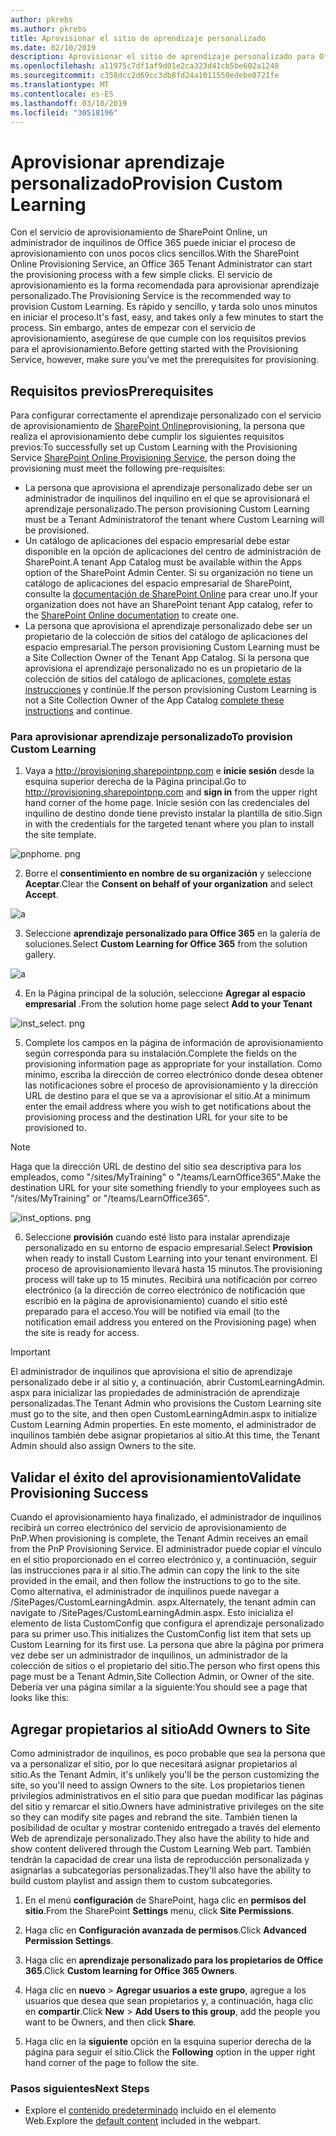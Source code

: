 ```yaml
---
author: pkrebs
ms.author: pkrebs
title: Aprovisionar el sitio de aprendizaje personalizado
ms.date: 02/10/2019
description: Aprovisionar el sitio de aprendizaje personalizado para Office 365 a través del motor de aprovisionamiento de SharePoint
ms.openlocfilehash: a11975c7df1af9d01e2ca323d41cb5be602a1248
ms.sourcegitcommit: c358dcc2d69cc3db8fd24a1011550edebe0721fe
ms.translationtype: MT
ms.contentlocale: es-ES
ms.lasthandoff: 03/10/2019
ms.locfileid: "30518196"
---
```

# <a name="provision-custom-learning"></a><span data-ttu-id="5ef69-103">Aprovisionar aprendizaje personalizado</span><span class="sxs-lookup"><span data-stu-id="5ef69-103">Provision Custom Learning</span></span>

<span data-ttu-id="5ef69-104">Con el servicio de aprovisionamiento de SharePoint Online, un administrador de inquilinos de Office 365 puede iniciar el proceso de aprovisionamiento con unos pocos clics sencillos.</span><span class="sxs-lookup"><span data-stu-id="5ef69-104">With the SharePoint Online Provisioning Service, an Office 365 Tenant Administrator can start the provisioning process with a few simple clicks.</span></span> <span data-ttu-id="5ef69-105">El servicio de aprovisionamiento es la forma recomendada para aprovisionar aprendizaje personalizado.</span><span class="sxs-lookup"><span data-stu-id="5ef69-105">The Provisioning Service is the recommended way to provision Custom Learning.</span></span> <span data-ttu-id="5ef69-106">Es rápido y sencillo, y tarda solo unos minutos en iniciar el proceso.</span><span class="sxs-lookup"><span data-stu-id="5ef69-106">It's fast, easy, and takes only a few minutes to start the process.</span></span> <span data-ttu-id="5ef69-107">Sin embargo, antes de empezar con el servicio de aprovisionamiento, asegúrese de que cumple con los requisitos previos para el aprovisionamiento.</span><span class="sxs-lookup"><span data-stu-id="5ef69-107">Before getting started with the Provisioning Service, however, make sure you've met the prerequisites for provisioning.</span></span>

## <a name="prerequisites"></a><span data-ttu-id="5ef69-108">Requisitos previos</span><span class="sxs-lookup"><span data-stu-id="5ef69-108">Prerequisites</span></span>
 
<span data-ttu-id="5ef69-109">Para configurar correctamente el aprendizaje personalizado con el servicio de aprovisionamiento de [SharePoint Online](https://provisioning.sharepointpnp.com)provisioning, la persona que realiza el aprovisionamiento debe cumplir los siguientes requisitos previos:</span><span class="sxs-lookup"><span data-stu-id="5ef69-109">To successfully set up Custom Learning with the Provisioning Service [SharePoint Online Provisioning Service](https://provisioning.sharepointpnp.com), the person doing the provisioning must meet the following pre-requisites:</span></span> 
 
- <span data-ttu-id="5ef69-110">La persona que aprovisiona el aprendizaje personalizado debe ser un administrador de inquilinos del inquilino en el que se aprovisionará el aprendizaje personalizado.</span><span class="sxs-lookup"><span data-stu-id="5ef69-110">The person provisioning Custom Learning must be a Tenant Administratorof the tenant where Custom Learning will be provisioned.</span></span>  
- <span data-ttu-id="5ef69-111">Un catálogo de aplicaciones del espacio empresarial debe estar disponible en la opción de aplicaciones del centro de administración de SharePoint.</span><span class="sxs-lookup"><span data-stu-id="5ef69-111">A tenant App Catalog must be available within the Apps option of the SharePoint Admin Center.</span></span> <span data-ttu-id="5ef69-112">Si su organización no tiene un catálogo de aplicaciones del espacio empresarial de SharePoint, consulte la [documentación de SharePoint Online](https://docs.microsoft.com/en-us/sharepoint/use-app-catalog) para crear uno.</span><span class="sxs-lookup"><span data-stu-id="5ef69-112">If your organization does not have an SharePoint tenant App catalog, refer to the [SharePoint Online documentation](https://docs.microsoft.com/en-us/sharepoint/use-app-catalog) to create one.</span></span>  
- <span data-ttu-id="5ef69-113">La persona que aprovisiona el aprendizaje personalizado debe ser un propietario de la colección de sitios del catálogo de aplicaciones del espacio empresarial.</span><span class="sxs-lookup"><span data-stu-id="5ef69-113">The person provisioning Custom Learning must be a Site Collection Owner of the Tenant App Catalog.</span></span> <span data-ttu-id="5ef69-114">Si la persona que aprovisiona el aprendizaje personalizado no es un propietario de la colección de sitios del catálogo de aplicaciones, [complete estas instrucciones](addappadmin.md) y continúe.</span><span class="sxs-lookup"><span data-stu-id="5ef69-114">If the person provisioning Custom Learning is not a Site Collection Owner of the App Catalog [complete these instructions](addappadmin.md) and continue.</span></span> 

### <a name="to-provision-custom-learning"></a><span data-ttu-id="5ef69-115">Para aprovisionar aprendizaje personalizado</span><span class="sxs-lookup"><span data-stu-id="5ef69-115">To provision Custom Learning</span></span>

1. <span data-ttu-id="5ef69-116">Vaya a http://provisioning.sharepointpnp.com e **inicie sesión** desde la esquina superior derecha de la Página principal.</span><span class="sxs-lookup"><span data-stu-id="5ef69-116">Go to http://provisioning.sharepointpnp.com and **sign in** from the upper right hand corner of the home page.</span></span>  <span data-ttu-id="5ef69-117">Inicie sesión con las credenciales del inquilino de destino donde tiene previsto instalar la plantilla de sitio.</span><span class="sxs-lookup"><span data-stu-id="5ef69-117">Sign in with the  credentials for the targeted tenant where you plan to install the site template.</span></span>

![pnphome. png](media/inst_signin.png)

2. <span data-ttu-id="5ef69-119">Borre el **consentimiento en nombre de su organización** y seleccione **Aceptar**.</span><span class="sxs-lookup"><span data-stu-id="5ef69-119">Clear the **Consent on behalf of your organization** and select **Accept**.</span></span>

![a](media/inst_perms.png)

3. <span data-ttu-id="5ef69-121">Seleccione **aprendizaje personalizado para Office 365** en la galería de soluciones.</span><span class="sxs-lookup"><span data-stu-id="5ef69-121">Select **Custom Learning for Office 365** from the solution gallery.</span></span>

![a](media/inst_select.png)

4. <span data-ttu-id="5ef69-123">En la Página principal de la solución, seleccione **Agregar al espacio empresarial** .</span><span class="sxs-lookup"><span data-stu-id="5ef69-123">From the solution home page select **Add to your Tenant**</span></span>

![inst_select. png](media/inst_add.png)

5. <span data-ttu-id="5ef69-125">Complete los campos en la página de información de aprovisionamiento según corresponda para su instalación.</span><span class="sxs-lookup"><span data-stu-id="5ef69-125">Complete the fields on the provisioning information page as appropriate for your installation.</span></span> <span data-ttu-id="5ef69-126">Como mínimo, escriba la dirección de correo electrónico donde desea obtener las notificaciones sobre el proceso de aprovisionamiento y la dirección URL de destino para el que se va a aprovisionar el sitio.</span><span class="sxs-lookup"><span data-stu-id="5ef69-126">At a minimum enter the email address where you wish to get notifications about the provisioning process and the destination URL for your site to be provisioned to.</span></span>  
> [!NOTE]
> <span data-ttu-id="5ef69-127">Haga que la dirección URL de destino del sitio sea descriptiva para los empleados, como "/sites/MyTraining" o "/teams/LearnOffice365".</span><span class="sxs-lookup"><span data-stu-id="5ef69-127">Make the destination URL for your site something friendly to your employees such as "/sites/MyTraining" or "/teams/LearnOffice365".</span></span>

![inst_options. png](media/inst_options.png)

6. <span data-ttu-id="5ef69-129">Seleccione **provisión** cuando esté listo para instalar aprendizaje personalizado en su entorno de espacio empresarial.</span><span class="sxs-lookup"><span data-stu-id="5ef69-129">Select **Provision** when ready to install Custom Learning into your tenant environment.</span></span>  <span data-ttu-id="5ef69-130">El proceso de aprovisionamiento llevará hasta 15 minutos.</span><span class="sxs-lookup"><span data-stu-id="5ef69-130">The provisioning process will take up to 15 minutes.</span></span> <span data-ttu-id="5ef69-131">Recibirá una notificación por correo electrónico (a la dirección de correo electrónico de notificación que escribió en la página de aprovisionamiento) cuando el sitio esté preparado para el acceso.</span><span class="sxs-lookup"><span data-stu-id="5ef69-131">You will be notified via email (to the notification email address you entered on the Provisioning page) when the site is ready for access.</span></span> 

> [!IMPORTANT]
> <span data-ttu-id="5ef69-132">El administrador de inquilinos que aprovisiona el sitio de aprendizaje personalizado debe ir al sitio y, a continuación, abrir CustomLearningAdmin. aspx para inicializar las propiedades de administración de aprendizaje personalizadas.</span><span class="sxs-lookup"><span data-stu-id="5ef69-132">The Tenant Admin who provisions the Custom Learning site must go to the site, and then open CustomLearningAdmin.aspx to initialize Custom Learning Admin properties.</span></span> <span data-ttu-id="5ef69-133">En este momento, el administrador de inquilinos también debe asignar propietarios al sitio.</span><span class="sxs-lookup"><span data-stu-id="5ef69-133">At this time, the Tenant Admin should also assign Owners to the site.</span></span> 

## <a name="validate-provisioning-success"></a><span data-ttu-id="5ef69-134">Validar el éxito del aprovisionamiento</span><span class="sxs-lookup"><span data-stu-id="5ef69-134">Validate Provisioning Success</span></span>

<span data-ttu-id="5ef69-135">Cuando el aprovisionamiento haya finalizado, el administrador de inquilinos recibirá un correo electrónico del servicio de aprovisionamiento de PnP.</span><span class="sxs-lookup"><span data-stu-id="5ef69-135">When provisioning is complete, the Tenant Admin receives an email from the PnP Provisioning Service.</span></span> <span data-ttu-id="5ef69-136">El administrador puede copiar el vínculo en el sitio proporcionado en el correo electrónico y, a continuación, seguir las instrucciones para ir al sitio.</span><span class="sxs-lookup"><span data-stu-id="5ef69-136">The admin can copy the link to the site provided in the email, and then follow the instructions to go to the site.</span></span> <span data-ttu-id="5ef69-137">Como alternativa, el administrador de inquilinos puede navegar a <YOUR-SITE-COLLECTION-URL>/SitePages/CustomLearningAdmin. aspx.</span><span class="sxs-lookup"><span data-stu-id="5ef69-137">Alternately, the tenant admin can navigate to <YOUR-SITE-COLLECTION-URL>/SitePages/CustomLearningAdmin.aspx.</span></span> <span data-ttu-id="5ef69-138">Esto inicializa el elemento de lista CustomConfig que configura el aprendizaje personalizado para su primer uso.</span><span class="sxs-lookup"><span data-stu-id="5ef69-138">This initializes the CustomConfig list item that sets up Custom Learning for its first use.</span></span> <span data-ttu-id="5ef69-139">La persona que abre la página por primera vez debe ser un administrador de inquilinos, un administrador de la colección de sitios o el propietario del sitio.</span><span class="sxs-lookup"><span data-stu-id="5ef69-139">The person who first opens this page must be a Tenant Admin,Site Collection Admin, or Owner of the site.</span></span> <span data-ttu-id="5ef69-140">Debería ver una página similar a la siguiente:</span><span class="sxs-lookup"><span data-stu-id="5ef69-140">You should see a page that looks like this:</span></span> 

## <a name="add-owners-to-site"></a><span data-ttu-id="5ef69-141">Agregar propietarios al sitio</span><span class="sxs-lookup"><span data-stu-id="5ef69-141">Add Owners to Site</span></span>
<span data-ttu-id="5ef69-142">Como administrador de inquilinos, es poco probable que sea la persona que va a personalizar el sitio, por lo que necesitará asignar propietarios al sitio.</span><span class="sxs-lookup"><span data-stu-id="5ef69-142">As the Tenant Admin, it's unlikely you'll be the person customizing the site, so you'll need to assign Owners to the site.</span></span> <span data-ttu-id="5ef69-143">Los propietarios tienen privilegios administrativos en el sitio para que puedan modificar las páginas del sitio y remarcar el sitio.</span><span class="sxs-lookup"><span data-stu-id="5ef69-143">Owners have administrative privileges on the site so they can modify site pages and rebrand the site.</span></span> <span data-ttu-id="5ef69-144">También tienen la posibilidad de ocultar y mostrar contenido entregado a través del elemento Web de aprendizaje personalizado.</span><span class="sxs-lookup"><span data-stu-id="5ef69-144">They also have the ability to hide and show content delivered through the Custom Learning Web part.</span></span> <span data-ttu-id="5ef69-145">También tendrán la capacidad de crear una lista de reproducción personalizada y asignarlas a subcategorías personalizadas.</span><span class="sxs-lookup"><span data-stu-id="5ef69-145">They'll also have the ability to build custom playlist and assign them to custom subcategories.</span></span>  

1. <span data-ttu-id="5ef69-146">En el menú **configuración** de SharePoint, haga clic en **permisos del sitio**.</span><span class="sxs-lookup"><span data-stu-id="5ef69-146">From the SharePoint **Settings** menu, click **Site Permissions**.</span></span>
2. <span data-ttu-id="5ef69-147">Haga clic en **Configuración avanzada de permisos**.</span><span class="sxs-lookup"><span data-stu-id="5ef69-147">Click **Advanced Permission Settings**.</span></span>
3. <span data-ttu-id="5ef69-148">Haga clic en **aprendizaje personalizado para los propietarios de Office 365**.</span><span class="sxs-lookup"><span data-stu-id="5ef69-148">Click **Custom learning for Office 365 Owners**.</span></span>
4. <span data-ttu-id="5ef69-149">Haga clic en **nuevo** > **Agregar usuarios a este grupo**, agregue a los usuarios que desea que sean propietarios y, a continuación, haga clic en **compartir**.</span><span class="sxs-lookup"><span data-stu-id="5ef69-149">Click **New** > **Add Users to this group**, add the people you want to be Owners, and then click **Share**.</span></span>

8. <span data-ttu-id="5ef69-150">Haga clic en la **siguiente** opción en la esquina superior derecha de la página para seguir el sitio.</span><span class="sxs-lookup"><span data-stu-id="5ef69-150">Click the **Following** option in the upper right hand corner of the page to follow the site.</span></span>  

### <a name="next-steps"></a><span data-ttu-id="5ef69-151">Pasos siguientes</span><span class="sxs-lookup"><span data-stu-id="5ef69-151">Next Steps</span></span>
- <span data-ttu-id="5ef69-152">Explore el [contenido predeterminado](sitecontent.md) incluido en el elemento Web.</span><span class="sxs-lookup"><span data-stu-id="5ef69-152">Explore the [default content](sitecontent.md) included in the webpart.</span></span>

